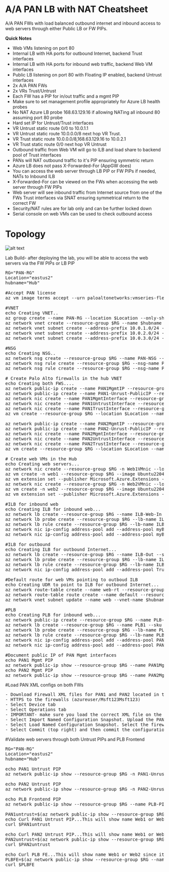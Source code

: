 # A/A PAN LB with NAT Cheatsheet
A/A PAN FWs with load balanced outbound internet and inbound access to web servers through either Public LB or FW PIPs.

**Quick Notes**
- Web VMs listening on port 80
- Internal LB with HA ports for outbound Internet, backend Trust interfaces
- Internal LB with HA ports for inbound web traffic, backend Web VM interfaces
- Public LB listening on port 80 with Floating IP enabled, backend Untrust interfaces
- 2x A/A PAN FWs
- 2x VRs Trust/Untrust
- Each FW has a PIP for in/out traffic and a mgmt PIP
- Make sure to set management profile appropriately for Azure LB health probes
- No NAT Azure LB probe 168.63.129.16 if allowing NATing all inbound 80 assuming port 80 probe 
- Hard set IP for Untrust/Trust interfaces
- VR Untrust static route 0/0 to 10.0.1.1
- VR Untrust static route 10.0.0.0/8 next hop VR Trust.
- VR Trust static route 10.0.0.0/8,168.63.129.16 to 10.0.2.1
- VR Trust static route 0/0 next hop VR Untrust
- Outbound traffic from Web VM will go to ILB and load share to backend pool of Trust interfaces
- PANs will NAT outbound traffic to it's PIP ensuring symmetric return
- Azure LB does not pass X-Forwarded-For (AppGW does)
- You can access the web server through LB PIP or FW PIPs if needed, NATs to Inbound ILB
- X-Forwarded-For can be viewed on the FWs when accessing the web server through FW PIPs
- Web server will see inbound traffic from Internet source from one of the FWs Trust interfaces via SNAT ensuring symmetrical return to the correct FW
- Security/NAT rules are for lab only and can be further locked down
- Serial console on web VMs can be used to check outbound access

# Topology
![alt text](https://github.com/jwrightazure/lab/blob/master/PAN-NAT-IN-OUT/pan-nat-in-out-topo.png)


Lab Build- after deploying the lab, you will be able to access the web servers via the FW PIPs or LB PIP
<pre lang="...">
RG="PAN-RG"
Location="eastus2"
hubname="Hub"

#Accept PAN license
az vm image terms accept --urn paloaltonetworks:vmseries-flex:byol:latest --only-show-errors

#VNET
echo Creating VNET..
az group create --name PAN-RG --location $Location --only-show-errors
az network vnet create --resource-group $RG --name $hubname --location $Location --address-prefixes 10.0.0.0/16 --subnet-name web --subnet-prefix 10.0.10.0/24 --only-show-errors
az network vnet subnet create --address-prefix 10.0.1.0/24 --name Untrust --resource-group $RG --vnet-name $hubname --only-show-errors
az network vnet subnet create --address-prefix 10.0.2.0/24 --name Trust --resource-group $RG --vnet-name $hubname --only-show-errors
az network vnet subnet create --address-prefix 10.0.3.0/24 --name PAN-Mgmt --resource-group $RG --vnet-name $hubname --only-show-errors

#NSG
echo Creating NSG..
az network nsg create --resource-group $RG --name PAN-NSG --location $Location --only-show-errors
az network nsg rule create --resource-group $RG --nsg-name PAN-NSG --name HTTPS --access Allow --protocol "TCP" --direction Inbound --priority 300 --source-address-prefix "*" --source-port-range "*" --destination-address-prefix "*" --destination-port-range "443" --only-show-errors
az network nsg rule create --resource-group $RG --nsg-name PAN-NSG --name HTTP --access Allow --protocol "TCP" --direction Inbound --priority 400 --source-address-prefix "*" --source-port-range "*" --destination-address-prefix "*" --destination-port-range "80" --only-show-errors

# Create Palo Alto firewalls in the hub VNET
echo Creating both FWS....
az network public-ip create --name PAN1MgmtIP --resource-group $RG --idle-timeout 30 --sku Standard --only-show-errors
az network public-ip create --name PAN1-Unrust-PublicIP --resource-group $RG --idle-timeout 30 --sku Standard --only-show-errors
az network nic create --name PAN1MgmtInterface --resource-group $RG --subnet PAN-Mgmt --vnet-name $hubname --public-ip-address PAN1MgmtIP --private-ip-address 10.0.3.4 --network-security-group PAN-NSG --only-show-errors
az network nic create --name PAN1UntrustInterface --resource-group $RG --subnet Untrust --vnet-name $hubname --private-ip-address 10.0.1.4 --ip-forwarding true --public-ip-address PAN1-Unrust-PublicIP --network-security-group PAN-NSG --only-show-errors
az network nic create --name PAN1TrustInterface --resource-group $RG --subnet Trust --vnet-name $hubname --private-ip-address 10.0.2.4 --ip-forwarding true --only-show-errors
az vm create --resource-group $RG --location $Location --name PAN1 --size Standard_D8a_v4 --nics PAN1MgmtInterface PAN1UntrustInterface PAN1TrustInterface  --image paloaltonetworks:vmseries-flex:byol:latest --admin-username azureuser --admin-password Msft123Msft123 --only-show-errors

az network public-ip create --name PAN2MgmtIP --resource-group $RG --idle-timeout 30 --sku Standard --only-show-errors
az network public-ip create --name PAN2-Unrust-PublicIP --resource-group $RG --idle-timeout 30 --sku Standard --only-show-errors
az network nic create --name PAN2MgmtInterface --resource-group $RG --subnet PAN-Mgmt --vnet-name $hubname --public-ip-address PAN2MgmtIP --private-ip-address 10.0.3.5 --network-security-group PAN-NSG --only-show-errors
az network nic create --name PAN2UntrustInterface --resource-group $RG --subnet Untrust --vnet-name $hubname --private-ip-address 10.0.1.5 --ip-forwarding true --public-ip-address PAN2-Unrust-PublicIP --network-security-group PAN-NSG --only-show-errors
az network nic create --name PAN2TrustInterface --resource-group $RG --subnet Trust --vnet-name $hubname --private-ip-address 10.0.2.5 --ip-forwarding true --only-show-errors
az vm create --resource-group $RG --location $Location --name PAN2 --size Standard_D8a_v4 --nics PAN2MgmtInterface PAN2UntrustInterface PAN2TrustInterface  --image paloaltonetworks:vmseries-flex:byol:latest --admin-username azureuser --admin-password Msft123Msft123 --only-show-errors

# Create web VMs in the Hub
echo Creating web servers...
az network nic create --resource-group $RG -n Web1VMnic --location $Location --subnet web --private-ip-address 10.0.10.4 --vnet-name $hubname --ip-forwarding true --only-show-errors
az vm create -n web1 --resource-group $RG --image Ubuntu2204 --admin-username azureuser --admin-password Msft123Msft123 --nics Web1VMnic --size Standard_D8a_v4 --only-show-errors
az vm extension set --publisher Microsoft.Azure.Extensions --version 2.0 --name CustomScript --vm-name web1 --resource-group $RG --settings '{"commandToExecute":"sudo apt-get -y update && sudo apt-get -y install nginx && sudo apt update && hostname > /var/www/html/index.html"}' --only-show-errors
az network nic create --resource-group $RG -n Web2VMnic --location $Location --subnet web --private-ip-address 10.0.10.5 --vnet-name $hubname --ip-forwarding true --only-show-errors
az vm create -n web2 --resource-group $RG --image Ubuntu2204 --admin-username azureuser --admin-password Msft123Msft123 --nics Web2VMnic --size Standard_D8a_v4 --only-show-errors
az vm extension set --publisher Microsoft.Azure.Extensions --version 2.0 --name CustomScript --vm-name web2 --resource-group $RG --settings '{"commandToExecute":"sudo apt-get -y update && sudo apt-get -y install nginx && sudo apt update && hostname > /var/www/html/index.html"}' --only-show-errors

#ILB for inbound web
echo Creating ILB for inbound web...
az network lb create --resource-group $RG --name ILB-Web-In --sku Standard --vnet-name Hub --subnet Trust --backend-pool-name myBackEndPool --frontend-ip-name myFrontEnd --private-ip-address 10.0.2.200 --only-show-errors
az network lb probe create --resource-group $RG --lb-name ILB-Web-In --name myHealthProbe --protocol tcp --port 80 --only-show-errors
az network lb rule create --resource-group $RG --lb-name ILB-Web-In --name myHTTPRule --protocol All --frontend-port 0 --backend-port 0 --frontend-ip-name myFrontEnd --backend-pool-name myBackEndPool --probe-name myHealthProbe --idle-timeout 15 --enable-tcp-reset true --only-show-errors
az network nic ip-config address-pool add --address-pool myBackendPool --ip-config-name ipconfig1 --nic-name Web1VMnic --resource-group $RG --lb-name ILB-Web-In --only-show-errors
az network nic ip-config address-pool add --address-pool myBackendPool --ip-config-name ipconfig1 --nic-name Web2VMnic --resource-group $RG --lb-name ILB-Web-In --only-show-errors

#ILB for outbound
echo Creating ILB for outbound Internet...
az network lb create --resource-group $RG --name ILB-Out --sku Standard --vnet-name Hub --subnet Trust --backend-pool-name Trust-BE --frontend-ip-name ILB-Out --private-ip-address 10.0.2.100 --only-show-errors
az network lb probe create --resource-group $RG --lb-name ILB-Out --name ILB-Out --protocol tcp --port 80 --only-show-errors
az network lb rule create --resource-group $RG --lb-name ILB-Out --name All --protocol All --frontend-port 0 --backend-port 0 --frontend-ip-name ILB-Out --backend-pool-name Trust-BE --probe-name ILB-Out --idle-timeout 15 --enable-tcp-reset true --only-show-errors
az network nic ip-config address-pool add --address-pool Trust-BE --ip-config-name ipconfig1 --nic-name PAN1TrustInterface --resource-group $RG --lb-name ILB-Out --only-show-errors

#Default route for web VMs pointing to outboud ILB
echo Creating UDR to point to ILB for outbound Internet...
az network route-table create --name web-rt --resource-group $RG --only-show-errors
az network route-table route create --name default --resource-group $RG --route-table-name web-rt --address-prefix "0.0.0.0/0" --next-hop-type VirtualAppliance --next-hop-ip-address 10.0.2.100 --only-show-errors
az network vnet subnet update --name web --vnet-name $hubname --resource-group $RG --route-table web-rt --only-show-errors

#PLB
echo Creating PLB for inbound web...
az network public-ip create --resource-group $RG --name PLB-PIP1 --sku Standard --zone 1 --only-show-errors
az network lb create --resource-group $RG --name PLB1 --sku Standard --public-ip-address PLB-PIP1 --frontend-ip-name PAN-Untrust-FE --backend-pool-name PAN-Untrust --only-show-errors
az network lb probe create --resource-group $RG --lb-name PLB1 --name myHealthProbe --protocol tcp --port 80 --only-show-errors
az network lb rule create --resource-group $RG --lb-name PLB1 --name myHTTPRule --protocol tcp --frontend-port 80 --backend-port 80 --frontend-ip-name PAN-Untrust-FE --backend-pool-name PAN-Untrust --probe-name myHealthProbe --disable-outbound-snat true --idle-timeout 15 --enable-tcp-reset true --enable-floating-ip true --only-show-errors
az network nic ip-config address-pool add --address-pool PAN-Untrust --ip-config-name ipconfig1 --nic-name PAN1UntrustInterface --resource-group $RG --lb-name PLB1 --only-show-errors
az network nic ip-config address-pool add --address-pool PAN-Untrust --ip-config-name ipconfig1 --nic-name PAN2UntrustInterface --resource-group $RG --lb-name PLB1 --only-show-errors

#Document public IP of PAN Mgmt interfaces
echo PAN1 Mgmt PIP
az network public-ip show --resource-group $RG --name PAN1MgmtIP --query [ipAddress] --output tsv
echo PAN2 Mgmt PIP
az network public-ip show --resource-group $RG --name PAN2MgmtIP --query [ipAddress] --output tsv
</pre>


#Load PAN XML configs on both FWs
<pre lang="...">
- Download Firewall XML files for PAN1 and PAN2 located in this repo: 
- HTTPS to the firewalls (azureuser/Msft123Msft123)
- Select Device tab
- Select Operations tab
- IMPORTANT- make sure you load the correct XML file on the correct firewall
- Select Import Named Configuration Snapshot. Upload the PAN-NAT-FINAL-FW1 and PAN-NAT-FINAL-FW2.
- Select Load Named Configuration Snapshot. Select the firewall XML you previously uploaded.
- Select Commit (top right) and then commit the configuration
</pre>

#Validate web servers through both Untrust PIPs and PLB Frontend
<pre lang="...">
RG="PAN-RG"
Location="eastus2"
hubname="Hub"

echo PAN1 Untrust PIP
az network public-ip show --resource-group $RG -n PAN1-Unrust-PublicIP --query "{address: ipAddress}" --output table

echo PAN2 Untrust PIP
az network public-ip show --resource-group $RG -n PAN2-Unrust-PublicIP --query "{address: ipAddress}" --output table

echo PLB Frontend PIP
az network public-ip show --resource-group $RG --name PLB-PIP1 --query [ipAddress] --output table

PAN1untrust=$(az network public-ip show --resource-group $RG -n PAN1-Unrust-PublicIP --query "{address: ipAddress}" --output tsv)
echo Curl PAN1 Untrust PIP...This will show name Web1 or Web2 since it is load balanced.
curl $PAN1untrust

echo Curl PAN2 Untrust PIP...This will show name Web1 or Web2 since it is load balanced.
PAN2untrust=$(az network public-ip show --resource-group $RG -n PAN2-Unrust-PublicIP --query "{address: ipAddress}" --output tsv)
curl $PAN2untrust

echo Curl PLB FE...This will show name Web1 or Web2 since it is load balanced.
PLBFE=$(az network public-ip show --resource-group $RG --name PLB-PIP1 --query [ipAddress] --output tsv)
curl $PLBFE
</pre>

